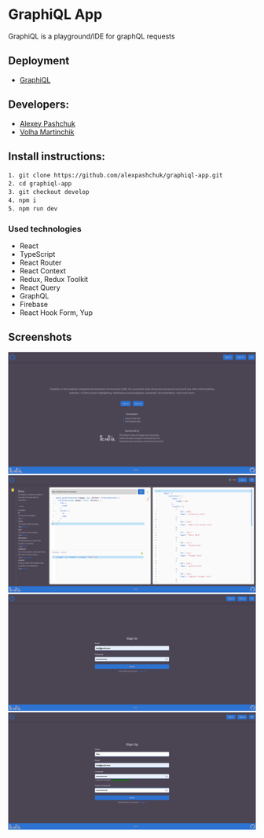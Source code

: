 # GraphiQL App

GraphiQL is a playground/IDE for graphQL requests

## Deployment

- [GraphiQL](https://graphiql-app-rss-2024.netlify.app/)

## Developers:

- [Alexey Pashchuk](https://github.com/alexpashchuk)
- [Volha Martinchik](https://github.com/olgamartinchik)

## Install instructions:

```bash
1. git clone https://github.com/alexpashchuk/graphiql-app.git
2. cd graphiql-app
3. git checkout develop
4. npm i
5. npm run dev
```

### Used technologies

- React
- TypeScript
- React Router
- React Context
- Redux, Redux Toolkit
- React Query
- GraphQL
- Firebase
- React Hook Form, Yup

## Screenshots

![img.png](src/assets/screenshots/app1.png)
![img.png](src/assets/screenshots/app2.png)
![img.png](src/assets/screenshots/app3.png)
![img.png](src/assets/screenshots/app4.png)
